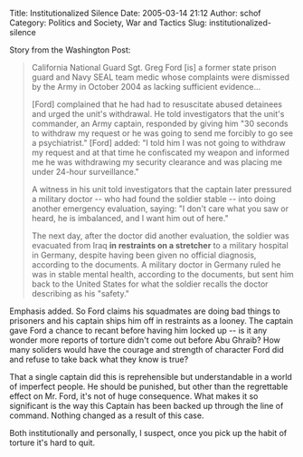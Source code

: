 Title: Institutionalized Silence
Date: 2005-03-14 21:12
Author: schof
Category: Politics and Society, War and Tactics
Slug: institutionalized-silence

Story from the Washington Post:

> California National Guard Sgt. Greg Ford [is] a former state prison
> guard and Navy SEAL team medic whose complaints were dismissed by the
> Army in October 2004 as lacking sufficient evidence...
>
> [Ford] complained that he had had to resuscitate abused detainees and
> urged the unit's withdrawal. He told investigators that the unit's
> commander, an Army captain, responded by giving him "30 seconds to
> withdraw my request or he was going to send me forcibly to go see a
> psychiatrist." [Ford] added: "I told him I was not going to withdraw
> my request and at that time he confiscated my weapon and informed me
> he was withdrawing my security clearance and was placing me under
> 24-hour surveillance."
>
> A witness in his unit told investigators that the captain later
> pressured a military doctor -- who had found the soldier stable --
> into doing another emergency evaluation, saying: "I don't care what
> you saw or heard, he is imbalanced, and I want him out of here."
>
> The next day, after the doctor did another evaluation, the soldier was
> evacuated from Iraq **in restraints on a stretcher** to a military
> hospital in Germany, despite having been given no official diagnosis,
> according to the documents. A military doctor in Germany ruled he was
> in stable mental health, according to the documents, but sent him back
> to the United States for what the soldier recalls the doctor
> describing as his "safety."

Emphasis added. So Ford claims his squadmates are doing bad things to
prisoners and his captain ships him off in restraints as a looney. The
captain gave Ford a chance to recant before having him locked up -- is
it any wonder more reports of torture didn't come out before Abu Ghraib?
How many soliders would have the courage and strength of character Ford
did and refuse to take back what they know is true?

That a single captain did this is reprehensible but understandable in a
world of imperfect people. He should be punished, but other than the
regrettable effect on Mr. Ford, it's not of huge consequence. What makes
it so significant is the way this Captain has been backed up through the
line of command. Nothing changed as a result of this case.

Both institutionally and personally, I suspect, once you pick up the
habit of torture it's hard to quit.

